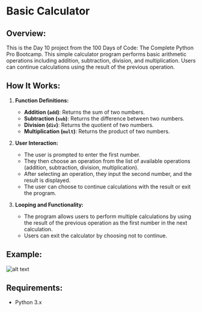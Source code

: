 # **Basic Calculator**

## **Overview:**

This is the Day 10 project from the 100 Days of Code: The Complete Python Pro Bootcamp. This simple calculator program performs basic arithmetic operations including addition, subtraction, division, and multiplication. Users can continue calculations using the result of the previous operation.

## **How It Works:**

1. **Function Definitions:**
   - **Addition (`add`)**: Returns the sum of two numbers.
   - **Subtraction (`sub`)**: Returns the difference between two numbers.
   - **Division (`div`)**: Returns the quotient of two numbers.
   - **Multiplication (`mult`)**: Returns the product of two numbers.

2. **User Interaction:**
   - The user is prompted to enter the first number.
   - They then choose an operation from the list of available operations (addition, subtraction, division, multiplication).
   - After selecting an operation, they input the second number, and the result is displayed.
   - The user can choose to continue calculations with the result or exit the program.

3. **Looping and Functionality:**
   - The program allows users to perform multiple calculations by using the result of the previous operation as the first number in the next calculation.
   - Users can exit the calculator by choosing not to continue.

## **Example:**

![alt text](https://github.com/Bosaif39/example-pics/blob/main/D_10.png?raw=true)

## **Requirements:**

- Python 3.x




